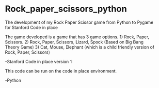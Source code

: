 # Rock_paper_scissors_python
The development of my Rock Paper Scissor game from Python to Pygame for Stanford Code in place

The game developed is a game that has 3 game options. 1) Rock, Paper, Scissors. 2) Rock, Paper, Scissors, Lizard, Spock (Based on Big Bang Theory Game) 3) Cat, Mouse, Elephant (which is a child friendly version of Rock, Paper, Scissors)

-Stanford Code in place version 1

This code can be run on the code in place environment.

-Python 